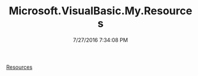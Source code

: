 ﻿---
title: Microsoft.VisualBasic.My.Resources
date: 7/27/2016 7:34:08 PM
---

[Resources](T-Microsoft.VisualBasic.My.Resources.Resources.html)

